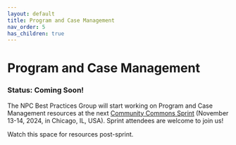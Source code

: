 ```yaml
---
layout: default
title: Program and Case Management
nav_order: 5
has_children: true
---
```

# Program and Case Management

### Status: Coming Soon!

The NPC Best Practices Group will start working on Program and Case Management resources at the next [Community Commons Sprint](https://invite.salesforce.com/commonscommunitysprint-176f?_ga=2.140314995.1520306443.1727456528-739556331.1727277100) (November 13-14, 2024, in Chicago, IL, USA). Sprint attendees are welcome to join us!

Watch this space for resources post-sprint. 
